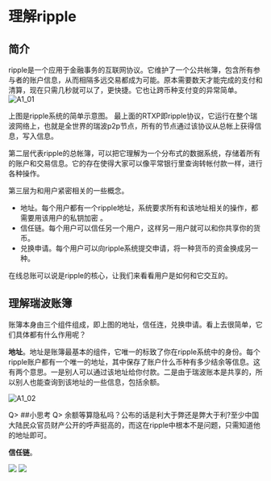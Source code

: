 # 理解ripple
## 简介
ripple是一个应用于金融事务的互联网协议。它维护了一个公共帐簿，包含所有参与者的账户信息，从而相隔多远交易都成为可能。原本需要数天才能完成的支付和清算，现在只需几秒就可以了，更快捷。它也让跨币种支付变的异常简单。
 ![A1_01](https://ripple.com/wiki/images/f/fc/A1_01.png)

 上图是ripple系统的简单示意图。
 最上面的RTXP即ripple协议，它运行在整个瑞波网络上，也就是全世界的瑞波p2p节点，所有的节点通过该协议从总帐上获得信息，写入信息。

 第二层代表ripple的总帐簿，可以把它理解为一个分布式的数据系统，存储着所有的账户和交易信息。它的存在使得大家可以像平常银行里查询转帐付款一样，进行各种操作。
 
 第三层为和用户紧密相关的一些概念。
 
  - 地址。每个用户都有一个ripple地址，系统要求所有和该地址相关的操作，都需要用该用户的私钥加密
。
  - 信任链。每个用户可以信任另一个用户，这样另一用户就可以和你共享你的货币。
  - 兑换申请。每个用户可以向ripple系统提交申请，将一种货币的资金换成另一种。
 
在线总账可以说是ripple的核心，让我们来看看用户是如何和它交互的。

## 理解瑞波账簿
账簿本身由三个组件组成，即上图的地址，信任连，兑换申请。看上去很简单，它们具体都有什么作用呢？

**地址**。地址是账簿最基本的组件，它唯一的标致了你在ripple系统中的身份。每个ripple账户都有一个唯一的地址，其中保存了账户什么币种有多少结余等信息。这有两个意思。一是别人可以通过该地址给你付款。二是由于瑞波账本是共享的，所以别人也能查询到该地址的一些信息，包括余额。

![A1_02](https://ripple.com/wiki/images/d/d4/A1_02.png)

Q> ##小思考
Q> 余额等算隐私吗？公布的话是利大于弊还是弊大于利?至少中国大陆民众官员财产公开的呼声挺高的，而这在ripple中根本不是问题，只需知道他的地址即可。

**信任链**。

![](https://ripple.com/wiki/images/f/f6/A1_03.png)
![](https://ripple.com/wiki/images/e/e2/A1_04.png)